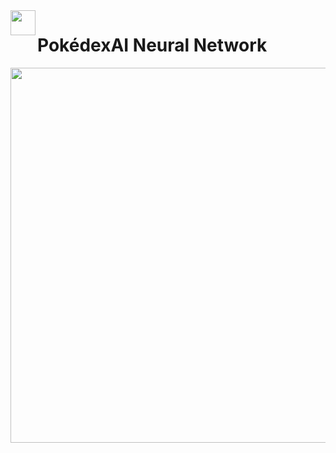 <span align="left">
  <img src="https://cdn-icons-png.flaticon.com/512/6461/6461928.png" width=40 height=40 align="left">
  <h1 align="left">PokédexAI Neural Network</h1>
</span>

<img src="https://www.researchgate.net/profile/Gideon-Kowadlo/publication/363585139/figure/fig1/AS:11431281084637224@1663298427348/ResNet-9-architecture-A-convolutional-neural-net-with-9-layers-and-skip-connections.ppm" width=600/>
